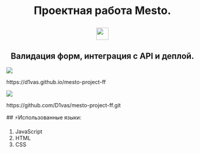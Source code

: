 <h1 align="center">Проектная работа Mesto.</p> 
<img src="https://github.com/blackcater/blackcater/raw/main/images/Hi.gif" height="32"/></h1>
<h2 align="center">Валидация форм, интеграция с API и деплой.</h2>
<p>
    <img src="https://readme-typing-svg.demolab.com/?lines=Ссылка+на+сайт+:&font=Fira%20Code&width=380&height=50&duration=4000&pause=1000"  Typing SVG">
    <p>https://d1vas.github.io/mesto-project-ff</p>
</p>
<p>
    <img src="https://readme-typing-svg.demolab.com/?lines=Ссылка+на+репозиторий+:&font=Fira%20Code&width=380&height=50&duration=4000&pause=1000"  Typing SVG">
    <p>https://github.com/D1vas/mesto-project-ff.git</p>
</p>
## ⚡Использованные языки:

1. JavaScript
2. HTML
3. CSS
